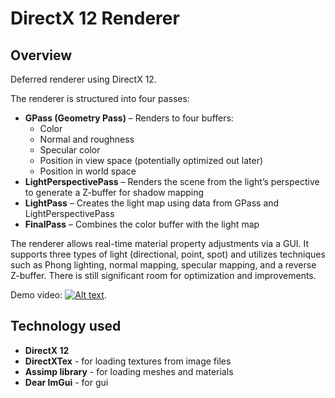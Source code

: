 # DirectX 12 Renderer

## Overview

Deferred renderer using DirectX 12.

The renderer is structured into four passes:

- **GPass (Geometry Pass)** – Renders to four buffers:
  - Color
  - Normal and roughness
  - Specular color
  - Position in view space (potentially optimized out later)
  - Position in world space
- **LightPerspectivePass** – Renders the scene from the light’s perspective to generate a Z-buffer for shadow mapping
- **LightPass** – Creates the light map using data from GPass and LightPerspectivePass
- **FinalPass** – Combines the color buffer with the light map

The renderer allows real-time material property adjustments via a GUI. It supports three types of light (directional, point, spot) and utilizes techniques such as Phong lighting, normal mapping, specular mapping, and a reverse Z-buffer. There is still significant room for optimization and improvements.

Demo video:
[![Alt text](https://img.youtube.com/vi/J-55XKMLEYs/0.jpg)](https://youtu.be/J-55XKMLEYs).

## Technology used

- **DirectX 12**
- **DirectXTex** - for loading textures from image files
- **Assimp library** - for loading meshes and materials
- **Dear ImGui** - for gui
